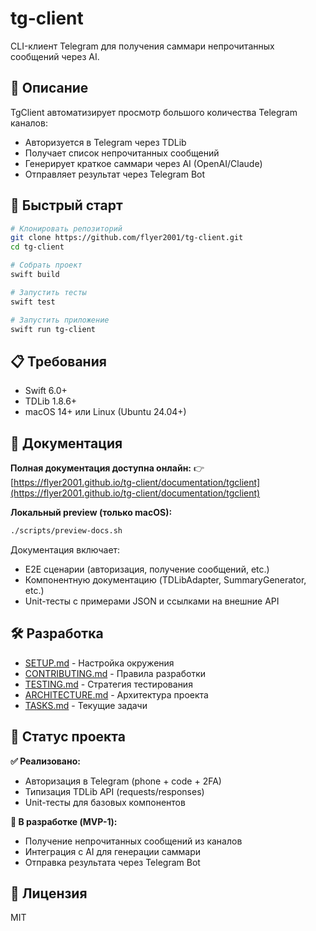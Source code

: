 # tg-client

CLI-клиент Telegram для получения саммари непрочитанных сообщений через AI.

## 🎯 Описание

TgClient автоматизирует просмотр большого количества Telegram каналов:
- Авторизуется в Telegram через TDLib
- Получает список непрочитанных сообщений
- Генерирует краткое саммари через AI (OpenAI/Claude)
- Отправляет результат через Telegram Bot

## 🚀 Быстрый старт

```bash
# Клонировать репозиторий
git clone https://github.com/flyer2001/tg-client.git
cd tg-client

# Собрать проект
swift build

# Запустить тесты
swift test

# Запустить приложение
swift run tg-client
```

## 📋 Требования

- Swift 6.0+
- TDLib 1.8.6+
- macOS 14+ или Linux (Ubuntu 24.04+)

## 📖 Документация

**Полная документация доступна онлайн:**
👉 [https://flyer2001.github.io/tg-client/documentation/tgclient](https://flyer2001.github.io/tg-client/documentation/tgclient)

**Локальный preview (только macOS):**
```bash
./scripts/preview-docs.sh
```

Документация включает:
- E2E сценарии (авторизация, получение сообщений, etc.)
- Компонентную документацию (TDLibAdapter, SummaryGenerator, etc.)
- Unit-тесты с примерами JSON и ссылками на внешние API

## 🛠️ Разработка

- [SETUP.md](docs/SETUP.md) - Настройка окружения
- [CONTRIBUTING.md](docs/CONTRIBUTING.md) - Правила разработки
- [TESTING.md](docs/TESTING.md) - Стратегия тестирования
- [ARCHITECTURE.md](docs/ARCHITECTURE.md) - Архитектура проекта
- [TASKS.md](docs/TASKS.md) - Текущие задачи

## 📝 Статус проекта

**✅ Реализовано:**
- Авторизация в Telegram (phone + code + 2FA)
- Типизация TDLib API (requests/responses)
- Unit-тесты для базовых компонентов

**🚧 В разработке (MVP-1):**
- Получение непрочитанных сообщений из каналов
- Интеграция с AI для генерации саммари
- Отправка результата через Telegram Bot

## 📄 Лицензия

MIT
